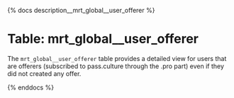 {% docs description__mrt_global__user_offerer %}

# Table: mrt_global__user_offerer

The `mrt_global__user_offerer` table provides a detailed view for users that are offerers (subscribed to pass.culture through the .pro part) even if they did not created any offer.


{% enddocs %}
